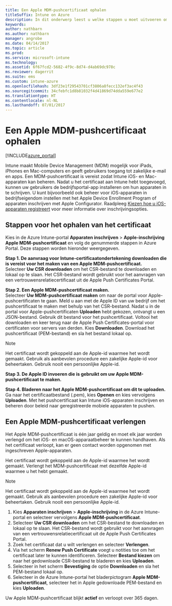 ```yaml
---
title: Een Apple MDM-pushcertificaat ophalen
titleSuffix: Intune on Azure
description: In dit onderwerp leest u welke stappen u moet uitvoeren om een Apple MDM-pushcertificaat op te halen voor het beheren van iOS-apparaten met Intune.
keywords: 
author: nathbarn
ms.author: nathbarn
manager: angrobe
ms.date: 04/14/2017
ms.topic: article
ms.prod: 
ms.service: microsoft-intune
ms.technology: 
ms.assetid: 6f67fcd2-5682-4f9c-8d74-d4ab69dc978c
ms.reviewer: dagerrit
ms.suite: ems
ms.custom: intune-azure
ms.openlocfilehash: 3df23e1f29543701cf3806a8fecc132ef3ac4f43
ms.sourcegitcommit: 34cfebfc1d8b81032f4d41869d74dda559e677e2
ms.translationtype: HT
ms.contentlocale: nl-NL
ms.lasthandoff: 07/01/2017
---
```

# <a name="get-an-apple-mdm-push-certificate"></a>Een Apple MDM-pushcertificaat ophalen

[!INCLUDE[azure_portal](./includes/azure_portal.md)]

Intune maakt Mobile Device Management (MDM) mogelijk voor iPads, iPhones en Mac-computers en geeft gebruikers toegang tot zakelijke e-mail en apps. Een MDM-pushcertificaat is vereist zodat Intune iOS- en Mac-apparaten kan beheren. Nadat u het certificaat aan Intune hebt toegevoegd, kunnen uw gebruikers de bedrijfsportal-app installeren om hun apparaten in te schrijven. U kunt bijvoorbeeld ook beheer voor iOS-apparaten in bedrijfseigendom instellen met het Apple Device Enrollment Program of apparaten inschrijven met Apple Configurator. Raadpleeg [Kiezen hoe u iOS-apparaten registreert](enrollment-method-choose-ios.md) voor meer informatie over inschrijvingsopties.

## <a name="steps-to-get-your-certificate"></a>Stappen voor het ophalen van het certificaat
Kies in de Azure Intune-portal **Apparaten inschrijven** > **Apple-inschrijving** **Apple MDM-pushcertificaat** en volg de genummerde stappen in Azure Portal. Deze stappen worden hieronder weergegeven.

**Stap 1. De aanvraag voor Intune-certificaatondertekening downloaden die is vereist voor het maken van een Apple MDM-pushcertificaat.**<br>
Selecteer **Uw CSR downloaden** om het CSR-bestand te downloaden en lokaal op te slaan. Het CSR-bestand wordt gebruikt voor het aanvragen van een vertrouwensrelatiecertificaat uit de Apple Push Certificates Portal.

**Stap 2. Een Apple MDM-pushcertificaat maken.**<br>
Selecteer **Uw MDM-pushcertificaat maken** om naar de portal voor Apple-pushcertificaten te gaan. Meld u aan met de Apple ID van uw bedrijf om het pushcertificaat te maken met behulp van het CSR-bestand. Nadat u in de portal voor Apple-pushcertificaten **Uploaden** hebt gekozen, ontvangt u een JSON-bestand. Gebruik dit bestand voor het pushcertificaat. Voltooi het downloaden en keer terug naar de Apple Push Certificates-portal voor certificaten voor servers van derden. Kies **Downloaden**. Download het pushcertificaat (PEM-bestand) en sla het bestand lokaal op.

> [!NOTE]
> Het certificaat wordt gekoppeld aan de Apple-id waarmee het wordt gemaakt. Gebruik als aanbevolen procedure een zakelijke Apple-id voor beheertaken. Gebruik nooit een persoonlijke Apple-id.

**Stap 3. De Apple ID invoeren die is gebruikt om uw Apple MDM-pushcertificaat te maken.**

**Stap 4. Bladeren naar het Apple MDM-pushcertificaat om dit te uploaden.**<br>
Ga naar het certificaatbestand (.pem), kies **Openen** en kies vervolgens **Uploaden**. Met het pushcertificaat kan Intune iOS-apparaten inschrijven en beheren door beleid naar geregistreerde mobiele apparaten te pushen.

## <a name="renew-apple-mdm-push-certificate"></a>Een Apple MDM-pushcertificaat verlengen
Het Apple MDM-pushcertificaat is één jaar geldig en moet elk jaar worden verlengd om het iOS- en macOS-apparaatbeheer te kunnen handhaven. Als het certificaat verloopt, kan er geen contact worden opgenomen met ingeschreven Apple-apparaten.

Het certificaat wordt gekoppeld aan de Apple-id waarmee het wordt gemaakt. Verlengt het MDM-pushcertificaat met dezelfde Apple-id waarmee u het hebt gemaakt.

> [!NOTE]
> Het certificaat wordt gekoppeld aan de Apple-id waarmee het wordt gemaakt. Gebruik als aanbevolen procedure een zakelijke Apple-id voor beheertaken. Gebruik nooit een persoonlijke Apple-id.

1. Kies **Apparaten inschrijven** > **Apple-inschrijving** in de Azure Intune-portal en selecteer vervolgens **Apple MDM-pushcertificaat**.
2. Selecteer **Uw CSR downloaden** om het CSR-bestand te downloaden en lokaal op te slaan. Het CSR-bestand wordt gebruikt voor het aanvragen van een vertrouwensrelatiecertificaat uit de Apple Push Certificates Portal.
3. Zoek het certificaat dat u wilt verlengen en selecteer **Verlengen**.
4. Via het scherm **Renew Push Certificate** voegt u notities toe om het certificaat later te kunnen identificeren. Selecteer **Bestand kiezen** om naar het gedownloade CSR-bestand te bladeren en kies **Uploaden**.
5. Selecteer in het scherm **Bevestiging** de optie **Downloaden** en sla het PEM-bestand lokaal op.
6. Selecteer in de Azure Intune-portal het bladerpictogram **Apple MDM-pushcertificaat**, selecteer het in Apple gedownloade PEM-bestand en kies **Uploaden**.

Uw Apple MDM-pushcertificaat blijkt **actief** en verloopt over 365 dagen.
